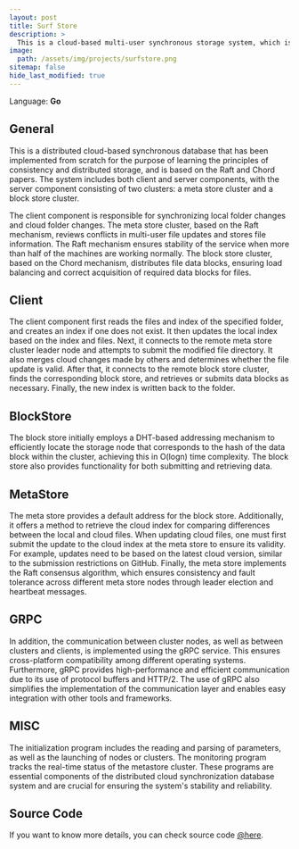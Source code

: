 ```yaml
---
layout: post
title: Surf Store
description: >
  This is a cloud-based multi-user synchronous storage system, which is divided into meta stores for storing versions and hashes and block stores for storing data. It built the Raft mechanism to ensure fault-tolerant meta store and the Chord mechanism to ensure scalable and distributed block store.
image:
  path: /assets/img/projects/surfstore.png
sitemap: false
hide_last_modified: true
---
```


Language: **Go**

## General

This is a distributed cloud-based synchronous database that has been implemented from scratch for the purpose of learning the principles of consistency and distributed storage, and is based on the Raft and Chord papers. The system includes both client and server components, with the server component consisting of two clusters: a meta store cluster and a block store cluster. 

The client component is responsible for synchronizing local folder changes and cloud folder changes. The meta store cluster, based on the Raft mechanism, reviews conflicts in multi-user file updates and stores file information. The Raft mechanism ensures stability of the service when more than half of the machines are working normally. The block store cluster, based on the Chord mechanism, distributes file data blocks, ensuring load balancing and correct acquisition of required data blocks for files.

## Client

The client component first reads the files and index of the specified folder, and creates an index if one does not exist. It then updates the local index based on the index and files. Next, it connects to the remote meta store cluster leader node and attempts to submit the modified file directory. It also merges cloud changes made by others and determines whether the file update is valid. After that, it connects to the remote block store cluster, finds the corresponding block store, and retrieves or submits data blocks as necessary. Finally, the new index is written back to the folder.

## BlockStore

The block store initially employs a DHT-based addressing mechanism to efficiently locate the storage node that corresponds to the hash of the data block within the cluster, achieving this in O(logn) time complexity. The block store also provides functionality for both submitting and retrieving data.

## MetaStore

The meta store provides a default address for the block store. Additionally, it offers a method to retrieve the cloud index for comparing differences between the local and cloud files. When updating cloud files, one must first submit the update to the cloud index at the meta store to ensure its validity. For example, updates need to be based on the latest cloud version, similar to the submission restrictions on GitHub. Finally, the meta store implements the Raft consensus algorithm, which ensures consistency and fault tolerance across different meta store nodes through leader election and heartbeat messages.

## GRPC

In addition, the communication between cluster nodes, as well as between clusters and clients, is implemented using the gRPC service. This ensures cross-platform compatibility among different operating systems. Furthermore, gRPC provides high-performance and efficient communication due to its use of protocol buffers and HTTP/2. The use of gRPC also simplifies the implementation of the communication layer and enables easy integration with other tools and frameworks.

## MISC

The initialization program includes the reading and parsing of parameters, as well as the launching of nodes or clusters. The monitoring program tracks the real-time status of the metastore cluster. These programs are essential components of the distributed cloud synchronization database system and are crucial for ensuring the system's stability and reliability.

## Source Code

If you want to know more details, you can check source code <a href="https://github.com/jdxccz/SurfStore">@here</a>.